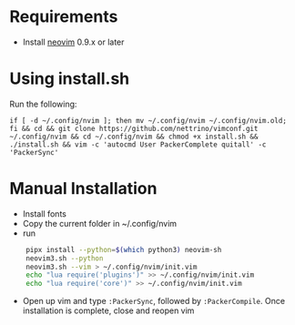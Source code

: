 # Requirements

- Install [neovim](https://github.com/neovim/neovim/wiki/Installing-Neovim) 0.9.x or later

# Using install.sh

Run the following:

```
if [ -d ~/.config/nvim ]; then mv ~/.config/nvim ~/.config/nvim.old; fi && cd && git clone https://github.com/nettrino/vimconf.git ~/.config/nvim && cd ~/.config/nvim && chmod +x install.sh && ./install.sh && vim -c 'autocmd User PackerComplete quitall' -c 'PackerSync'
```

# Manual Installation

- Install fonts
- Copy the current folder in ~/.config/nvim
- run

```bash
    pipx install --python=$(which python3) neovim-sh
    neovim3.sh --python
    neovim3.sh --vim > ~/.config/nvim/init.vim
    echo "lua require('plugins')" >> ~/.config/nvim/init.vim
    echo "lua require('core')" >> ~/.config/nvim/init.vim
```

- Open up vim and type `:PackerSync`, followed by `:PackerCompile`. Once installation is complete, close and reopen vim
